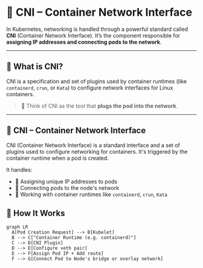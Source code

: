 # 🔌 CNI – Container Network Interface

In Kubernetes, networking is handled through a powerful standard called **CNI** (Container Network Interface). It’s the component responsible for **assigning IP addresses and connecting pods to the network**.

---

## 🧱 What is CNI?

CNI is a specification and set of plugins used by container runtimes (like `containerd`, `crun`, or `Kata`) to configure network interfaces for Linux containers.

> 📌 Think of CNI as the tool that **plugs the pod into the network**.

---

## 🔌 CNI – Container Network Interface

CNI (Container Network Interface) is a standard interface and a set of plugins used to configure networking for containers. It's triggered by the container runtime when a pod is created.

It handles:

- 📡 Assigning unique IP addresses to pods
- 🔗 Connecting pods to the node's network
- 🧩 Working with container runtimes like `containerd`, `crun`, `Kata`

## 🧠 How It Works

```mermaid
graph LR
  A[Pod Creation Request] --> B[Kubelet]
  B --> C["Container Runtime (e.g. containerd)"]
  C --> D[CNI Plugin]
  D --> E[Configure veth pair]
  E --> F[Assign Pod IP + Add route]
  F --> G[Connect Pod to Node's bridge or overlay network]
```
